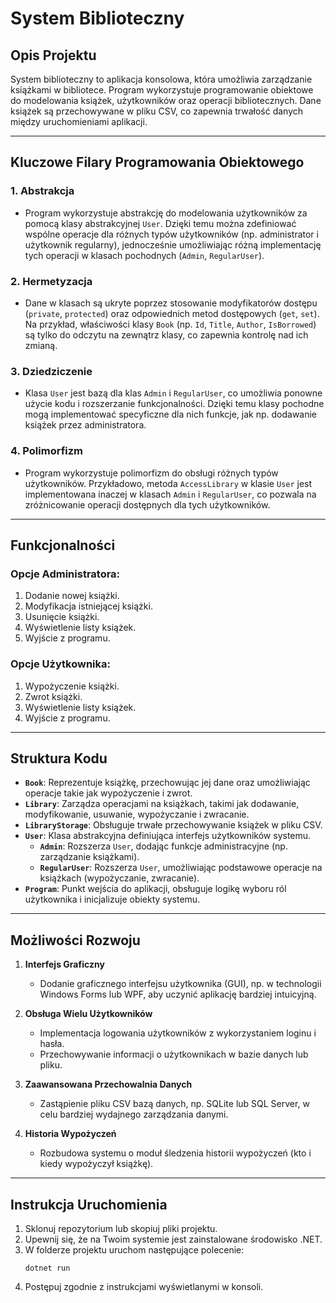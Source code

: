 # System Biblioteczny

## Opis Projektu

System biblioteczny to aplikacja konsolowa, która umożliwia zarządzanie książkami w bibliotece. Program wykorzystuje programowanie obiektowe do modelowania książek, użytkowników oraz operacji bibliotecznych. Dane książek są przechowywane w pliku CSV, co zapewnia trwałość danych między uruchomieniami aplikacji.

---

## Kluczowe Filary Programowania Obiektowego

### 1. **Abstrakcja**

- Program wykorzystuje abstrakcję do modelowania użytkowników za pomocą klasy abstrakcyjnej `User`. Dzięki temu można zdefiniować wspólne operacje dla różnych typów użytkowników (np. administrator i użytkownik regularny), jednocześnie umożliwiając różną implementację tych operacji w klasach pochodnych (`Admin`, `RegularUser`).

### 2. **Hermetyzacja**

- Dane w klasach są ukryte poprzez stosowanie modyfikatorów dostępu (`private`, `protected`) oraz odpowiednich metod dostępowych (`get`, `set`). Na przykład, właściwości klasy `Book` (np. `Id`, `Title`, `Author`, `IsBorrowed`) są tylko do odczytu na zewnątrz klasy, co zapewnia kontrolę nad ich zmianą.

### 3. **Dziedziczenie**

- Klasa `User` jest bazą dla klas `Admin` i `RegularUser`, co umożliwia ponowne użycie kodu i rozszerzanie funkcjonalności. Dzięki temu klasy pochodne mogą implementować specyficzne dla nich funkcje, jak np. dodawanie książek przez administratora.

### 4. **Polimorfizm**

- Program wykorzystuje polimorfizm do obsługi różnych typów użytkowników. Przykładowo, metoda `AccessLibrary` w klasie `User` jest implementowana inaczej w klasach `Admin` i `RegularUser`, co pozwala na zróżnicowanie operacji dostępnych dla tych użytkowników.

---

## Funkcjonalności

### Opcje Administratora:

1. Dodanie nowej książki.
2. Modyfikacja istniejącej książki.
3. Usunięcie książki.
4. Wyświetlenie listy książek.
5. Wyjście z programu.

### Opcje Użytkownika:

1. Wypożyczenie książki.
2. Zwrot książki.
3. Wyświetlenie listy książek.
4. Wyjście z programu.

---

## Struktura Kodu

- **`Book`**: Reprezentuje książkę, przechowując jej dane oraz umożliwiając operacje takie jak wypożyczenie i zwrot.
- **`Library`**: Zarządza operacjami na książkach, takimi jak dodawanie, modyfikowanie, usuwanie, wypożyczanie i zwracanie.
- **`LibraryStorage`**: Obsługuje trwałe przechowywanie książek w pliku CSV.
- **`User`**: Klasa abstrakcyjna definiująca interfejs użytkowników systemu.
  - **`Admin`**: Rozszerza `User`, dodając funkcje administracyjne (np. zarządzanie książkami).
  - **`RegularUser`**: Rozszerza `User`, umożliwiając podstawowe operacje na książkach (wypożyczanie, zwracanie).
- **`Program`**: Punkt wejścia do aplikacji, obsługuje logikę wyboru ról użytkownika i inicjalizuje obiekty systemu.

---

## Możliwości Rozwoju

1. **Interfejs Graficzny**

   - Dodanie graficznego interfejsu użytkownika (GUI), np. w technologii Windows Forms lub WPF, aby uczynić aplikację bardziej intuicyjną.

2. **Obsługa Wielu Użytkowników**

   - Implementacja logowania użytkowników z wykorzystaniem loginu i hasła.
   - Przechowywanie informacji o użytkownikach w bazie danych lub pliku.

3. **Zaawansowana Przechowalnia Danych**

   - Zastąpienie pliku CSV bazą danych, np. SQLite lub SQL Server, w celu bardziej wydajnego zarządzania danymi.

4. **Historia Wypożyczeń**
   - Rozbudowa systemu o moduł śledzenia historii wypożyczeń (kto i kiedy wypożyczył książkę).

---

## Instrukcja Uruchomienia

1. Sklonuj repozytorium lub skopiuj pliki projektu.
2. Upewnij się, że na Twoim systemie jest zainstalowane środowisko .NET.
3. W folderze projektu uruchom następujące polecenie:
   ```
   dotnet run
   ```
4. Postępuj zgodnie z instrukcjami wyświetlanymi w konsoli.
